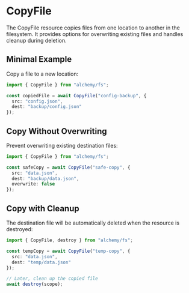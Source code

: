 # CopyFile

The CopyFile resource copies files from one location to another in the filesystem. It provides options for overwriting existing files and handles cleanup during deletion.

## Minimal Example

Copy a file to a new location:

```ts
import { CopyFile } from "alchemy/fs";

const copiedFile = await CopyFile("config-backup", {
  src: "config.json",
  dest: "backup/config.json"
});
```

## Copy Without Overwriting

Prevent overwriting existing destination files:

```ts
import { CopyFile } from "alchemy/fs";

const safeCopy = await CopyFile("safe-copy", {
  src: "data.json", 
  dest: "backup/data.json",
  overwrite: false
});
```

## Copy with Cleanup

The destination file will be automatically deleted when the resource is destroyed:

```ts
import { CopyFile, destroy } from "alchemy/fs";

const tempCopy = await CopyFile("temp-copy", {
  src: "data.json",
  dest: "temp/data.json"
});

// Later, clean up the copied file
await destroy(scope);
```